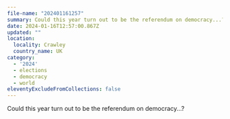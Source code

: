 ```yaml
---
file-name: "202401161257"
summary: Could this year turn out to be the referendum on democracy...?
date: 2024-01-16T12:57:00.867Z
updated: ""
location:
  locality: Crawley
  country_name: UK
category:
  - '2024'
  - elections
  - democracy
  - world
eleventyExcludeFromCollections: false
---
```


Could this year turn out to be the referendum on democracy...?
